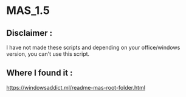 # MAS_1.5
## Disclaimer : 
I have not made these scripts and depending on your office/windows version, you can't use this script.

## Where I found it : 
https://windowsaddict.ml/readme-mas-root-folder.html
